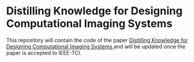 # Distilling Knowledge for Designing Computational Imaging Systems  

This repository will contain the code of the paper [Distilling Knowledge for Designing Computational Imaging Systems  ](https://arxiv.org/pdf/2501.17898) and will be updated once the paper is accepted to IEEE-TCI.
